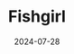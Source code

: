 ---
title: Fishgirl
fulltitle: Fishgirl
date: 2024-07-28
tags:
- 2024
characters:
- tzipora
- qi
categories:
- commissions & fan art
keywords:
- 2024
rgb: 222, 124, 121
url: /stories/fishgirl/
image: /images/fullres/fishgirl.jpg
caption: Feat. [[Tzipora]] and Qi, character of [@crab_rare](https://x.com/crab_rare).
---
